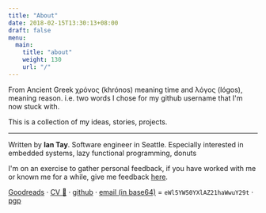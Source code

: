 ```yaml
---
title: "About"
date: 2018-02-15T13:30:13+08:00
draft: false
menu:
  main:
    title: "about"
    weight: 130
    url: "/"
---
```

From Ancient Greek χρόνος (khrónos) meaning time and λόγος (lógos), meaning reason. i.e. two words I chose for my github username that I'm now stuck with.

This is a collection of my ideas, stories, projects.

---

Written by **Ian Tay**. Software engineer in Seattle. Especially interested in embedded systems, lazy functional programming, donuts

I'm on an exercise to gather personal feedback, if you have worked with me or known me for a while, give me feedback [here](https://airtable.com/shrJI8p0amSdZId0b).

[Goodreads](https://www.goodreads.com/user/show/41100566-ian-tay) · [CV 📜](cv.pdf) · [github](https://github.com/chronologos) · [email (in base64)](https://play.golang.org/p/kI6deshYi5x) = `eWl5YW50YXlAZ21haWwuY29t` · [pgp](pgp.txt)
